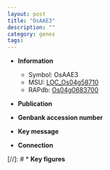 ```yaml
---
layout: post
title: "OsAAE3"
description: ""
category: genes
tags: 
---
```


* **Information**  
    + Symbol: OsAAE3  
    + MSU: [LOC_Os04g58710](http://rice.uga.edu/cgi-bin/ORF_infopage.cgi?orf=LOC_Os04g58710)  
    + RAPdb: [Os04g0683700](http://rapdb.dna.affrc.go.jp/viewer/gbrowse_details/irgsp1?name=Os04g0683700)  

* **Publication**  

* **Genbank accession number**  

* **Key message**  

* **Connection**  

[//]: # * **Key figures**  


